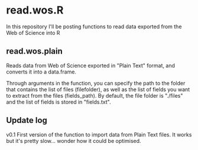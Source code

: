 # read.wos.R

In this repository I'll be posting functions to read data exported from the Web of Science into R

## read.wos.plain

Reads data from Web of Science exported in "Plain Text" format, and converts it into a data.frame. 

Through arguments in the function, you can specify the path to the folder that contains the list of files (filefolder), as well as the list of fields you want to extract from the files (fields_path). By default, the file folder is "./files" and the list of fields is stored in "fields.txt".


## Update log

v0.1	First version of the function to import data from Plain Text files. It works but it's pretty slow... wonder how it could be optimised.